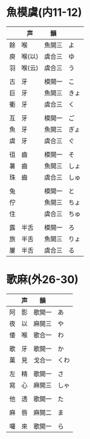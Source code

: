 # 魚模虞(内11-12)

|     | 声     | 韻     |      |
| --- | ------ | ------ | ---- |
| 餘  | 喉     | 魚開三 | よ   |
| 庾  | 喉(以) | 虞合三 | ゆ   |
| 羽  | 喉(云) | 虞合三 | う   |
|     |
| 古  | 牙     | 模開一 | こ   |
| 巨  | 牙     | 魚開三 | きょ |
| 衢  | 牙     | 虞合三 | く   |
|     |
| 互  | 牙     | 模開一 | ご   |
| 魚  | 牙     | 魚開三 | ぎょ |
| 虞  | 牙     | 虞合三 | ぐ   |
|     |
| 徂  | 齒     | 模開一 | そ   |
| 暑  | 齒     | 魚開三 | しょ |
| 珠  | 齒     | 虞合三 | しゅ |
|     |
| 兔  |        | 模開一 | と   |
| 佇  |        | 魚開三 | ちょ |
| 住  |        | 虞合三 | ちゅ |
|     |
| 露  | 半舌   | 模開一 | ろ   |
| 旅  | 半舌   | 魚開三 | りょ |
| 屢  | 半舌   | 虞合三 | る   |

# 歌麻(外26-30)

|     | 声  | 韻     |      |
| --- | --- | ------ | ---- |
| 阿  | 影  | 歌開一 | あ   |
| 夜  | 以  | 麻開三 | や   |
| 倭  | 喉  | 歌合一 | わ   |
|     |
| 歌  | 牙  | 歌開一 | か   |
| 菓  | 見  | 戈合一 | くわ |
|     |
| 左  | 精  | 歌開一 | さ   |
| 寫  | 心  | 麻開三 | しゃ |
|     |
| 他  | 透  | 歌開一 | た   |
|     |
| 麻  | 唇  | 麻開二 | ま   |
|     |
| 囉  | 來  | 歌開一 | ら   |

